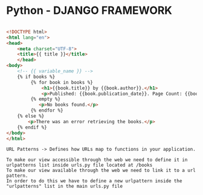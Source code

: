 # Python - DJANGO FRAMEWORK

<!-- 
    1. Create virtual environment
       1. py -m venv venv
   
    2. Activate the virtual environment
       1. source venv/Scripts/activate
   
    3. Install Django in the virtual environment
       1. py -m install Django
   
    4. Start a new project using django-admin startproject projectName
       1. django-admin startproject appName .
   
    5. Change directory to the project folder 
       1. cd projectName
   
    6. Run python manage.py runserver to start the server
       1. py manage.py runserver
   
    7.  Open http://localhost:8000 on your browser, you should see "Welcome to Django" if everything is set up correctly.
   
    8.  Press [CTRL + C] to Stop the server.
   
 #  * * * * * * * * * * * * * * * * * * * * * * * * * * * * * * ******************************** ******************************** ********************************

    Django Create App
      - An App is a web application that has a specific meaning in a project, like, a home page, or a contact form, or memebers database. 

    # create app
    django-admin startapp appName
    # add 'appName' to INSTALLED_APPS of project settings file (settings.py)


    Django Views
        - Django views are python functions that take http request and returns http response, like HTML documents.
        - A web page that uses DJANGO is full of views with different tasks and missions, 
        - VIEWS are usually put in a file called vies.py LOCATED on apps folder.

    Django URLs
       - #create file name urls.py in same folder as the views.py file,

    Django Templates
       - 
-->

```html

<!DOCTYPE html>
<html lang="en">
<head>
    <meta charset="UTF-8">
    <title>{{ title }}</title>  
    </head>
<body>
    <!-- {{ variable_name }} -->
    {% if books %}
         {% for book in books %}                                                   
             <h1>{{book.title}} by {{book.author}}.</h1>
             <p>Published: {{book.publication_date}}. Page Count: {{book.page_count}}.</p>
         {% empty %}
            <p>No books found.</p>
         {% endfor %}
    {% else %}
        <p>There was an error retrieving the books.</p>
    {% endif %}                   
</body>
</html>
```

    URL Patterns -> Defines how URLs map to functions in your application.

    To make our view accessible through the web we need to define it in urlpatterns list inside urls.py file located at /books    
    To make our view available through the web we need to link it to a url pattern.
    In order to do this we have to define a new urlpattern inside the "urlpatterns" list in the main urls.py file

